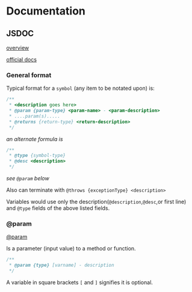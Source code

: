 # Documentation

## JSDOC

[overview](https://dzone.com/articles/introduction-jsdoc)

[official docs](http://usejsdoc.org/)

### General format

Typical format for a `symbol` (any item to be notated upon) is:
```js
/**
 * <description goes here>
 * @param {param-type} <param-name> - <param-description>
 * ....param(s).....
 * @returns {return-type} <return-description>
 */
```

_an alternate formula is_

```js
/**
 * @type {symbol-type}
 * @desc <description>
 */

```

_see `@param` below_

Also can terminate with `@throws {exceptionType} <description>`

Variables would use only the description(`@description`,`@desc`,or first line) and `@type` fields of the above listed fields.



### @param

[@param](http://usejsdoc.org/tags-param.html)

Is a parameter (input value) to a method or function.

```js
/**
 * @param {type} [varname] - description
 */
```

A variable in square brackets `[` and `]` signifies it is optional.
